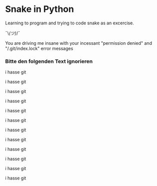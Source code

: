 # Snake in Python

Learning to program and trying to code snake as an excercise.

¯\\_(ツ)_/¯

You are driving me insane with your incessant "permission denied" and
"/.git/index.lock" error messages

### Bitte den folgenden Text ignorieren

 i hasse git 

i hasse git 

i hasse git 

i hasse git 

i hasse git 

i hasse git 

i hasse git 

i hasse git 

i hasse git 

i hasse git 

i hasse git 

i hasse git 

